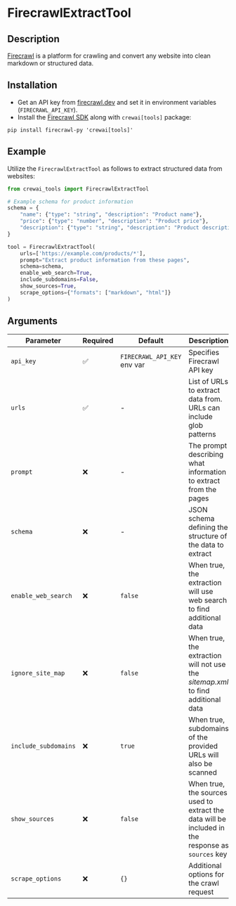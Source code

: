 # FirecrawlExtractTool

## Description

[Firecrawl](https://firecrawl.dev) is a platform for crawling and convert any website into clean
markdown or structured data.

## Installation

- Get an API key from [firecrawl.dev](https://firecrawl.dev) and set it in environment variables
  (`FIRECRAWL_API_KEY`).
- Install the [Firecrawl SDK](https://github.com/mendableai/firecrawl) along with `crewai[tools]`
  package:

```
pip install firecrawl-py 'crewai[tools]'
```

## Example

Utilize the `FirecrawlExtractTool` as follows to extract structured data from websites:

```python
from crewai_tools import FirecrawlExtractTool

# Example schema for product information
schema = {
    "name": {"type": "string", "description": "Product name"},
    "price": {"type": "number", "description": "Product price"},
    "description": {"type": "string", "description": "Product description"}
}

tool = FirecrawlExtractTool(
    urls=['https://example.com/products/*'],
    prompt="Extract product information from these pages",
    schema=schema,
    enable_web_search=True,
    include_subdomains=False,
    show_sources=True,
    scrape_options={"formats": ["markdown", "html"]}
)
```

## Arguments

| Parameter            | Required | Default                     | Description                                                                                       |
| -------------------- | -------- | --------------------------- | ------------------------------------------------------------------------------------------------- |
| `api_key`            | ✅       | `FIRECRAWL_API_KEY` env var | Specifies Firecrawl API key                                                                       |
| `urls`               | ✅       | -                           | List of URLs to extract data from. URLs can include glob patterns                                 |
| `prompt`             | ❌       | -                           | The prompt describing what information to extract from the pages                                  |
| `schema`             | ❌       | -                           | JSON schema defining the structure of the data to extract                                         |
| `enable_web_search`  | ❌       | `false`                     | When true, the extraction will use web search to find additional data                             |
| `ignore_site_map`    | ❌       | `false`                     | When true, the extraction will not use the _sitemap.xml_ to find additional data                  |
| `include_subdomains` | ❌       | `true`                      | When true, subdomains of the provided URLs will also be scanned                                   |
| `show_sources`       | ❌       | `false`                     | When true, the sources used to extract the data will be included in the response as `sources` key |
| `scrape_options`     | ❌       | `{}`                        | Additional options for the crawl request                                                          |
